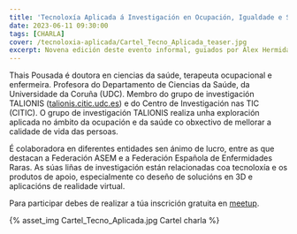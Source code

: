 ```yaml
---
title: 'Tecnoloxía Aplicada á Investigación en Ocupación, Igualdade e Saúde'
date: 2023-06-11 09:30:00
tags: [CHARLA]
cover: /tecnoloxia-aplicada/Cartel_Tecno_Aplicada_teaser.jpg
excerpt: Novena edición deste evento informal, guiados por Alex Hermida.
---
```


Thais Pousada é doutora en ciencias da saúde, terapeuta ocupacional e enfermeira. Profesora do Departamento de Ciencias da Saúde, da Universidade da Coruña (UDC). Membro do grupo de investigación TALIONIS ([talionis.citic.udc.es](https://talionis.citic.udc.es/)) e do Centro de Investigación nas TIC (CITIC). O grupo de investigación TALIONIS realiza unha exploración aplicada no ámbito da ocupación e da saúde co obxectivo de mellorar a calidade de vida das persoas.

É colaboradora en diferentes entidades sen ánimo de lucro, entre as que destacan a Federación ASEM e a Federación Española de Enfermidades Raras. As súas liñas de investigación están relacionadas coa tecnoloxía e os produtos de apoio, especialmente co deseño de solucións en 3D e aplicacións de realidade virtual.

Para participar debes de realizar a túa inscrición gratuita en [meetup](https://www.meetup.com/aindustriosa/events/293869015/).


{% asset_img Cartel_Tecno_Aplicada.jpg Cartel charla %}
